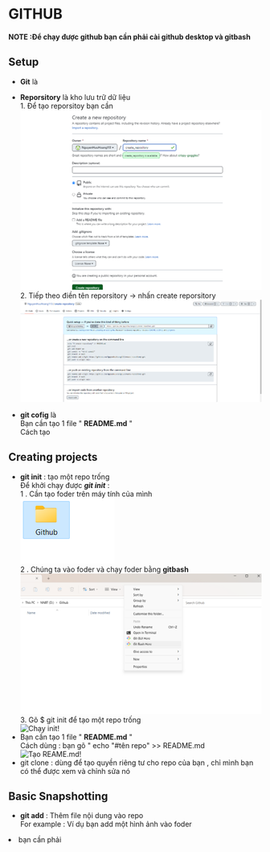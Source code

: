 # **GITHUB**

#### NOTE :Để chạy được github bạn cần phải cài **github desktop và gitbash** <br>
## Setup 
* **Git** là 
* **Reporsitory** là kho lưu trữ dữ liệu <br> 1. Để tạo reporsitoy bạn cần <br> ![Tạo reporsitory!](/Screenshot%202023-02-27%20151732.png) <br > 2. Tiếp theo điền tên reporsitory -> nhấn create reporsitory  ![Kết quả create repository !](/K%E1%BA%BFt%20qu%E1%BA%A3%20create%20repository.png)

* **git cofig** là 
   <br> Bạn cần tạo 1 file " **README.md** " <br>
   Cách tạo 
     <br> 
## Creating projects
*  **git init** : tạo một repo trống <br> Để khởi chạy được ___git init___ :
      <br> 1 . Cần tạo foder trên máy tính của mình <br> ![Tạo foder!](/Screenshot%202023-02-27%20153230.png)
      <br>2 . Chúng ta vào foder và chạy foder bằng **gitbash** 
      ![Chạy foder bằng gitbash](/Screenshot%202023-02-27%20153255.png)
      <br>3. Gõ $ git init để tạo một repo trống <br> ![Chạy init!](/T%E1%BA%A1o%20README.mn.png)
* Bạn cần tạo 1 file " **README.md** " <br>
   Cách dùng : bạn gõ " echo "#tên repo" >> README.md
     <br> ![Tạo REAME.md!](/)
* git clone : dùng để tạo quyền riêng tư cho repo của bạn , chỉ mình bạn có thể được xem và chỉnh sửa nó 

## Basic Snapshotting 
* **git add** : Thêm file nội dung vào repo <br> For example : Ví dụ bạn add một hình ảnh vào foder 
<oi>
  <li> bạn cần phải 


